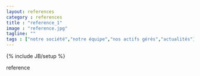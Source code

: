 ```yaml
---
layout: references
category : references
title : "reference_1"
image : "reference.jpg"
tagline: ""
tags : ["notre société","notre équipe","nos actifs gérés","actualités"]
---
```

{% include JB/setup %}

reference
